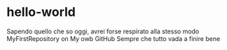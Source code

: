 # hello-world
Sapendo quello che so oggi, avrei forse respirato alla stesso modo
MyFirstRepository on My owb GitHub
Sempre che tutto vada a finire bene
